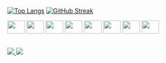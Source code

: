 [![Top Langs](https://github-readme-stats.vercel.app/api/top-langs/?username=Ricardozy7&hide=html,css&show_icons=true&theme=onedark&include_all_commits=true&count_private=true&hide_progress=true)](https://github.com/Ricardozy7)
[![GitHub Streak](https://streak-stats.demolab.com/?user=Ricardozy7&locale=pt_BR)](https://github.com/Ricardozy7)
<div style="display: inline_block">
  <img width="40" height="30" src="https://cdn.jsdelivr.net/gh/devicons/devicon/icons/typescript/typescript-original.svg" />
  <img width="40" height="30" src="https://cdn.jsdelivr.net/gh/devicons/devicon/icons/javascript/javascript-original.svg" />   
  <img width="40" height="30"  src="https://cdn.jsdelivr.net/gh/devicons/devicon/icons/nodejs/nodejs-original.svg" />
  <img width="40" height="30"  src="https://cdn.jsdelivr.net/gh/devicons/devicon/icons/react/react-original.svg" />
  <img width="40" height="30"  src="https://cdn.jsdelivr.net/gh/devicons/devicon/icons/python/python-original-wordmark.svg" />
  <img width="40" height="30"  src="https://cdn.jsdelivr.net/gh/devicons/devicon/icons/git/git-original.svg" />
  <img width="40" height="30"  src="https://cdn.jsdelivr.net/gh/devicons/devicon/icons/docker/docker-original.svg" />
  <img width="40" height="30"  src="https://cdn.jsdelivr.net/gh/devicons/devicon/icons/nextjs/nextjs-original.svg" />
</div>

##

<div>
  <a href="https://www.linkedin.com/in/ricardo-dias-zy" target="_blank">
    <img src="https://img.shields.io/badge/LinkedIn-0077B5?style=for-the-badge&logo=linkedin&logoColor=white"/>
  </a>
   <a href="https://ricardozy.netlify.app/" target="_blank">
      <img src="https://img.shields.io/badge/website-000000?style=for-the-badge&logo=About.me&logoColor=white"/>
   </a>
</div>
